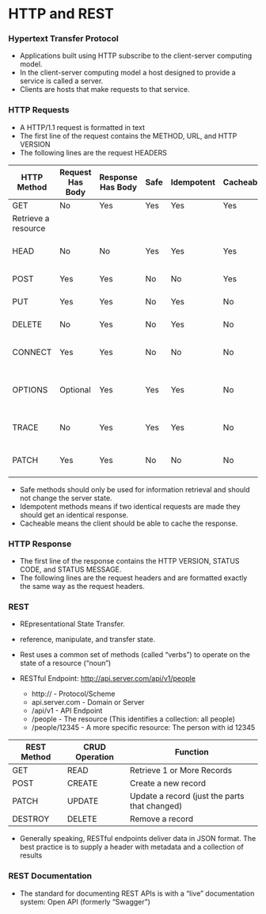 # HTTP and REST

### Hypertext Transfer Protocol

- Applications built using HTTP subscribe to the client-server computing model. 
- In the client-server computing model a host designed to provide a service is called a server. 
- Clients are hosts that make requests to that service.

### HTTP Requests

- A HTTP/1.1 request is formatted in text
- The first line of the request contains the METHOD, URL, and HTTP VERSION
- The following lines are the request HEADERS

| HTTP Method	| Request Has Body |	Response Has Body	| Safe	| Idempotent |	Cacheable | Function |
| ----| ----| ----| ----| ----| ----| ----| 
| GET	|No	|Yes	|Yes	|Yes	|Yes
|	Retrieve a resource|
|HEAD	|No	|No|	Yes|	Yes|	Yes|	Like GET but headers only|
|POST	|Yes|	Yes|	No	|No	|Yes|	Create a resource|
|PUT	|Yes|	Yes|	No|	Yes	|No|	Update a resource|
|DELETE	|No|	Yes|	No|	Yes	| No|	Delete a resource|
|CONNECT|	Yes	|Yes|	No|	No|	No|	Create TCP/IP tunnel|
|OPTIONS|	Optional|	Yes	|Yes|	Yes	|No	|Returns supported methods for a URL|
|TRACE|	No|	Yes|	Yes	|Yes|	No|	Echos retrieved request|
|PATCH|	Yes	|Yes|	No|	No|	No|	Partial modification of resource|

- Safe methods should only be used for information retrieval and should not change the server state. 
- Idempotent methods means if two identical requests are made they should get an identical response.
- Cacheable means the client should be able to cache the response.

### HTTP Response

-  The first line of the response contains the HTTP VERSION, STATUS CODE, and STATUS MESSAGE. 
- The following lines are the request headers and are formatted exactly the same way as the request headers.


### REST

- REpresentational State Transfer.
- reference, manipulate, and transfer state.
- Rest uses a common set of methods (called “verbs”) to operate on the state of a resource (“noun”)

- RESTful Endpoint: http://api.server.com/api/v1/people

    - http:// - Protocol/Scheme
    - api.server.com - Domain or Server
    - /api/v1 - API Endpoint
    - /people - The resource (This identifies a collection: all people)
    - /people/12345 - A more specific resource: The person with id 12345

| REST Method	| CRUD Operation |	Function|
|----|----|----|
|GET|	READ|	Retrieve 1 or More Records|
|POST	|CREATE|	Create a new record|
|PATCH	|UPDATE	|Update a record (just the parts that changed)|
|DESTROY|	DELETE|	Remove a record|

- Generally speaking, RESTful endpoints deliver data in JSON format. The best practice is to supply a header with metadata and a collection of results

### REST Documentation

- The standard for documenting REST APIs is with a “live” documentation system: Open API (formerly “Swagger”)

